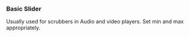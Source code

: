 ### Basic Slider
Usually used for scrubbers in Audio and video players. Set min and max appropriately.

